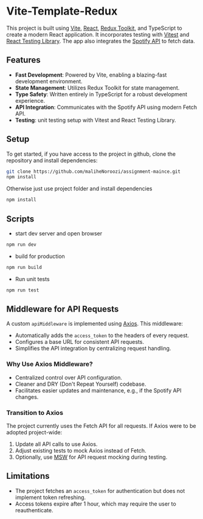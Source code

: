 # Vite-Template-Redux

This project is built using [Vite](https://vitejs.dev/), [React](https://react.dev/), [Redux Toolkit](https://redux-toolkit.js.org/), and TypeScript to create a modern React application. It incorporates testing with [Vitest](https://vitest.dev/) and [React Testing Library](https://github.com/testing-library/react-testing-library). The app also integrates the [Spotify API](https://developer.spotify.com/documentation/web-api/) to fetch data.

## Features

- **Fast Development**: Powered by Vite, enabling a blazing-fast development environment.
- **State Management**: Utilizes Redux Toolkit for state management.
- **Type Safety**: Written entirely in TypeScript for a robust development experience.
- **API Integration**: Communicates with the Spotify API using modern Fetch API.
- **Testing**: unit testing setup with Vitest and React Testing Library.

## Setup

To get started, if you have access to the project in github, clone the repository and install dependencies:

```bash
git clone https://github.com/maliheNoroozi/assignment-maince.git
npm install
```

Otherwise just use project folder and install dependencies

```bash
npm install
```

## Scripts

- start dev server and open browser

```bash
npm run dev
```

- build for production

```bash
npm run build
```

- Run unit tests

```bash
npm run test
```

## Middleware for API Requests

A custom `apiMiddleware` is implemented using [Axios](https://axios-http.com/). This middleware:

- Automatically adds the `access_token` to the headers of every request.
- Configures a base URL for consistent API requests.
- Simplifies the API integration by centralizing request handling.

### Why Use Axios Middleware?

- Centralized control over API configuration.
- Cleaner and DRY (Don't Repeat Yourself) codebase.
- Facilitates easier updates and maintenance, e.g., if the Spotify API changes.

### Transition to Axios

The project currently uses the Fetch API for all requests. If Axios were to be adopted project-wide:

1. Update all API calls to use Axios.
2. Adjust existing tests to mock Axios instead of Fetch.
3. Optionally, use [MSW](https://mswjs.io/) for API request mocking during testing.

## Limitations

- The project fetches an `access_token` for authentication but does not implement token refreshing.
- Access tokens expire after 1 hour, which may require the user to reauthenticate.
